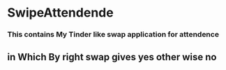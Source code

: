 # SwipeAttendende
### This contains My Tinder like swap application for attendence
##  in Which By right swap gives yes other wise no
